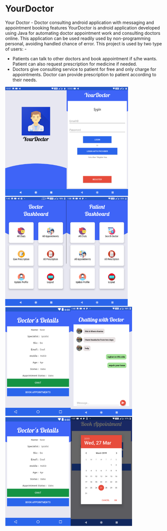 # YourDoctor
 Your Doctor - Doctor consulting android application with messaging and appointment booking features
YourDoctor is android application developed using Java for automating doctor appointment work and consulting doctors online. This application can be used readily used by non-programming personal, avoiding handled chance of error. This project is used by two type of users: -  <ul><li>Patients can talk to other doctors and book appointment if s/he wants. Patient can also request prescription for medicine if needed.</li><li>Doctors give consulting service to patient for free and only charge for appointments. Doctor can provide prescription to patient according to their needs.</li></ul>
<div style="align-content:center">
<img src="https://github.com/khemsharmadev/YourDoctor/blob/master/Screenshots/1.png" height="350px"/><img src="https://github.com/khemsharmadev/YourDoctor/blob/master/Screenshots/2.png" height="350px"/><img src="https://github.com/khemsharmadev/YourDoctor/blob/master/Screenshots/3.png" height="350px"/><img src="https://github.com/khemsharmadev/YourDoctor/blob/master/Screenshots/4.png" height="350px"/><img src="https://github.com/khemsharmadev/YourDoctor/blob/master/Screenshots/5.png" height="350px"/><img src="https://github.com/khemsharmadev/YourDoctor/blob/master/Screenshots/6.png" height="350px"/><img src="https://github.com/khemsharmadev/YourDoctor/blob/master/Screenshots/8.png" height="350px"/><img src="https://github.com/khemsharmadev/YourDoctor/blob/master/Screenshots/7.png" height="350px"/></div>

